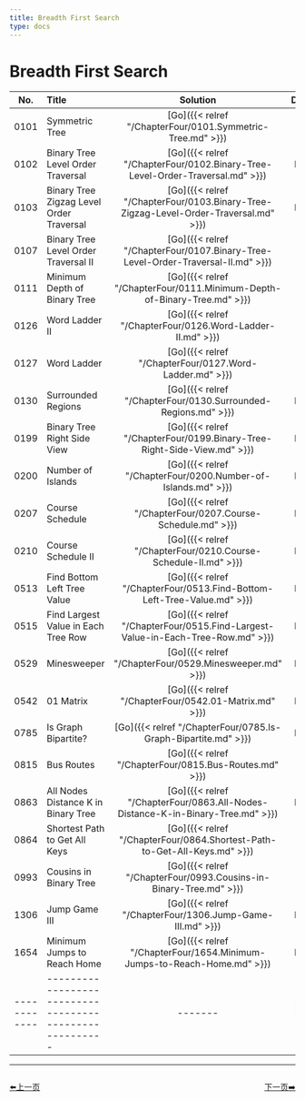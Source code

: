 ```yaml
---
title: Breadth First Search
type: docs
---
```


# Breadth First Search


| No.      | Title | Solution | Difficulty | TimeComplexity | SpaceComplexity |Favorite| Acceptance |
|:--------:|:------- | :--------: | :----------: | :----: | :-----: | :-----: |:-----: |
|0101|Symmetric Tree|[Go]({{< relref "/ChapterFour/0101.Symmetric-Tree.md" >}})|Easy| O(n)| O(1)||47.9%|
|0102|Binary Tree Level Order Traversal|[Go]({{< relref "/ChapterFour/0102.Binary-Tree-Level-Order-Traversal.md" >}})|Medium| O(n)| O(1)||56.2%|
|0103|Binary Tree Zigzag Level Order Traversal|[Go]({{< relref "/ChapterFour/0103.Binary-Tree-Zigzag-Level-Order-Traversal.md" >}})|Medium| O(n)| O(n)||49.8%|
|0107|Binary Tree Level Order Traversal II|[Go]({{< relref "/ChapterFour/0107.Binary-Tree-Level-Order-Traversal-II.md" >}})|Easy| O(n)| O(1)||54.9%|
|0111|Minimum Depth of Binary Tree|[Go]({{< relref "/ChapterFour/0111.Minimum-Depth-of-Binary-Tree.md" >}})|Easy| O(n)| O(1)||39.2%|
|0126|Word Ladder II|[Go]({{< relref "/ChapterFour/0126.Word-Ladder-II.md" >}})|Hard| O(n)| O(n^2)|❤️|23.4%|
|0127|Word Ladder|[Go]({{< relref "/ChapterFour/0127.Word-Ladder.md" >}})|Hard| O(n)| O(n)||31.5%|
|0130|Surrounded Regions|[Go]({{< relref "/ChapterFour/0130.Surrounded-Regions.md" >}})|Medium||||29.2%|
|0199|Binary Tree Right Side View|[Go]({{< relref "/ChapterFour/0199.Binary-Tree-Right-Side-View.md" >}})|Medium| O(n)| O(1)||55.7%|
|0200|Number of Islands|[Go]({{< relref "/ChapterFour/0200.Number-of-Islands.md" >}})|Medium| O(n^2)| O(n^2)||48.6%|
|0207|Course Schedule|[Go]({{< relref "/ChapterFour/0207.Course-Schedule.md" >}})|Medium| O(n^2)| O(n^2)||44.2%|
|0210|Course Schedule II|[Go]({{< relref "/ChapterFour/0210.Course-Schedule-II.md" >}})|Medium| O(n^2)| O(n^2)||42.3%|
|0513|Find Bottom Left Tree Value|[Go]({{< relref "/ChapterFour/0513.Find-Bottom-Left-Tree-Value.md" >}})|Medium||||62.3%|
|0515|Find Largest Value in Each Tree Row|[Go]({{< relref "/ChapterFour/0515.Find-Largest-Value-in-Each-Tree-Row.md" >}})|Medium| O(n)| O(n)||62.0%|
|0529|Minesweeper|[Go]({{< relref "/ChapterFour/0529.Minesweeper.md" >}})|Medium||||60.7%|
|0542|01 Matrix|[Go]({{< relref "/ChapterFour/0542.01-Matrix.md" >}})|Medium| O(n)| O(1)||40.6%|
|0785|Is Graph Bipartite?|[Go]({{< relref "/ChapterFour/0785.Is-Graph-Bipartite.md" >}})|Medium||||48.2%|
|0815|Bus Routes|[Go]({{< relref "/ChapterFour/0815.Bus-Routes.md" >}})|Hard||||43.2%|
|0863|All Nodes Distance K in Binary Tree|[Go]({{< relref "/ChapterFour/0863.All-Nodes-Distance-K-in-Binary-Tree.md" >}})|Medium||||57.5%|
|0864|Shortest Path to Get All Keys|[Go]({{< relref "/ChapterFour/0864.Shortest-Path-to-Get-All-Keys.md" >}})|Hard||||41.5%|
|0993|Cousins in Binary Tree|[Go]({{< relref "/ChapterFour/0993.Cousins-in-Binary-Tree.md" >}})|Easy| O(n)| O(1)||52.2%|
|1306|Jump Game III|[Go]({{< relref "/ChapterFour/1306.Jump-Game-III.md" >}})|Medium||||62.5%|
|1654|Minimum Jumps to Reach Home|[Go]({{< relref "/ChapterFour/1654.Minimum-Jumps-to-Reach-Home.md" >}})|Medium||||26.3%|
|------------|-------------------------------------------------------|-------| ----------------| ---------------|-------------|-------------|-------------|



----------------------------------------------
<div style="display: flex;justify-content: space-between;align-items: center;">
<p><a href="https://books.halfrost.com/leetcode/ChapterTwo/Depth_First_Search/">⬅️上一页</a></p>
<p><a href="https://books.halfrost.com/leetcode/ChapterTwo/Binary_Search/">下一页➡️</a></p>
</div>
